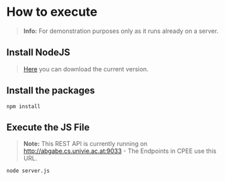 # How to execute
> **Info:** For demonstration purposes only as it runs already on a server.

## Install NodeJS
> [Here](https://nodejs.org/en/download/) you can download the current version.

## Install the packages
```
npm install
```

## Execute the JS File
> **Note:** This REST API is currently running on http://abgabe.cs.univie.ac.at:9033 - The Endpoints in CPEE use this URL. 
```
node server.js
```